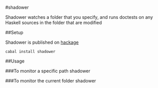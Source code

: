 #shadower

Shadower watches a folder that you specify, and runs doctests on any Haskell sources in the folder that are modified


##Setup

Shadower is published on [hackage](http://hackage.haskell.org/package/shadower-0.1.0.2)

    cabal install shadower

##Usage  

###To monitor a specific path
    shadower <path to monitor> 

###To monitor the current folder
    shadower

